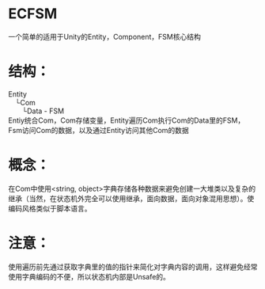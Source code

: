 # ECFSM
一个简单的适用于Unity的Entity，Component，FSM核心结构

# 结构：
Entity  
&emsp;└Com  
&emsp;&emsp;└Data - FSM  
Entiy统合Com，Com存储变量，Entity遍历Com执行Com的Data里的FSM，Fsm访问Com的数据，以及通过Entity访问其他Com的数据

# 概念：
在Com中使用<string, object>字典存储各种数据来避免创建一大堆类以及复杂的继承（当然，在状态机外完全可以使用继承，面向数据，面向对象混用思想）。使编码风格类似于脚本语言。

# 注意：
使用遍历前先通过获取字典里的值的指针来简化对字典内容的调用，这样避免经常使用字典编码的不便，所以状态机内部是Unsafe的。

